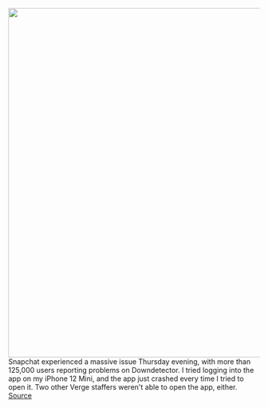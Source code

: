 <img src='https://cdn.vox-cdn.com/thumbor/wozfASDcBcz8E2zqndPZeHhrQeU=/0x0:2040x1360/1200x800/filters:focal(857x517:1183x843)/cdn.vox-cdn.com/uploads/chorus_image/image/69653488/snapChatPattern_BW.0.jpg' width='700px' /><br/>
Snapchat experienced a massive issue Thursday evening, with more than 125,000 users reporting problems on Downdetector. I tried logging into the app on my iPhone 12 Mini, and the app just crashed every time I tried to open it. Two other Verge staffers weren't able to open the app, either.
<a href='https://www.theverge.com/2021/7/29/22600902/snapchat-crashing-down-outage-issue-app-login'> Source <a/>